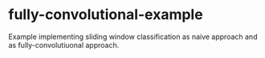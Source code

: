 # fully-convolutional-example

Example implementing sliding window classification as naive approach and as fully-convolutiuonal approach.
